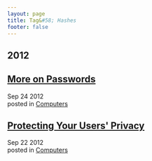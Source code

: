 ```yaml
---
layout: page
title: Tag&#58; Hashes
footer: false
---
```


<div id="blog-archives" class="category">
<h2>2012</h2>

<article>
<h1><a href="/2012/09/24/more-on-passwords/index.html">More on Passwords</a></h1>
<time datetime="2012-09-24T00:00:00-06:00" pubdate><span class='month'>Sep</span> <span class='day'>24</span> <span class='year'>2012</span></time>
<footer>
<span class="categories">posted in 
<a href='/categories/computers/'>Computers</a></span>
</footer>
</article>

<article>
<h1><a href="/2012/09/22/protecting-your-users-privacy/index.html">Protecting Your Users' Privacy</a></h1>
<time datetime="2012-09-22T00:00:00-06:00" pubdate><span class='month'>Sep</span> <span class='day'>22</span> <span class='year'>2012</span></time>
<footer>
<span class="categories">posted in 
<a href='/categories/computers/'>Computers</a></span>
</footer>
</article>
</div>
